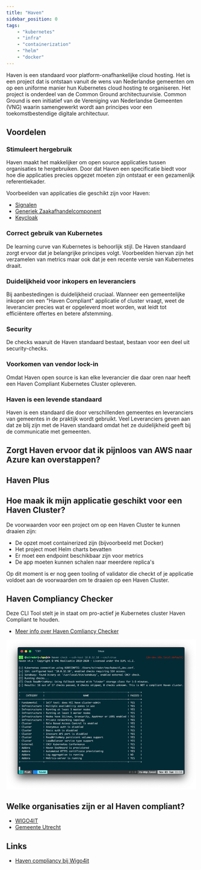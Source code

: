```yaml
---
title: "Haven"
sidebar_position: 0
tags:
    - "kubernetes"
    - "infra"
    - "containerization"
    - "helm"
    - "docker"
---
```


Haven is een standaard voor platform-onafhankelijke cloud hosting. Het is een project dat is ontstaan vanuit de wens van Nederlandse gemeenten om op een uniforme manier hun Kubernetes cloud hosting te organiseren. Het project is onderdeel van de Common Ground architectuurvisie. Common Ground is een initiatief van de Vereniging van Nederlandse Gemeenten (VNG) waarin samengewerkt wordt aan principes voor een toekomstbestendige digitale architectuur.

## Voordelen

### Stimuleert hergebruik
Haven maakt het makkelijker om open source applicaties tussen organisaties te hergebruiken. Door dat Haven een specificatie biedt voor hoe die applicaties precies opgezet moeten zijn ontstaat er een gezamenlijk referentiekader.

Voorbeelden van applicaties die geschikt zijn voor Haven:
- [Signalen](https://github.com/signalen)
- [Generiek Zaakafhandelcomponent](https://github.com/generiekzaakafhandelcomponent) 
- [Keycloak](https://github.com/keycloak/keycloak)

### Correct gebruik van Kubernetes
De learning curve van Kubernetes is behoorlijk stijl. De Haven standaard zorgt ervoor dat je belangrijke principes volgt. Voorbeelden hiervan zijn het verzamelen van metrics maar ook dat je een recente versie van Kubernetes draait.

### Duidelijkheid voor inkopers en leveranciers
Bij aanbestedingen is duidelijkheid cruciaal. Wanneer een gemeentelijke inkoper om een "Haven Compliant" applicatie of cluster vraagt, weet de leverancier precies wat er opgeleverd moet worden, wat leidt tot efficiëntere offertes en betere afstemming.

### Security
De checks waaruit de Haven standaard bestaat, bestaan voor een deel uit security-checks. 

### Voorkomen van vendor lock-in
Omdat Haven open source is kan elke leverancier die daar oren naar heeft een Haven Compliant Kubernetes Cluster opleveren. 

### Haven is een levende standaard
Haven is een standaard die door verschillenden gemeentes en leveranciers van gemeentes in de praktijk wordt gebruikt. Veel Leveranciers geven aan dat ze blij zijn met de Haven standaard omdat het ze duidelijkheid geeft bij de communicatie met gemeenten. 

## Zorgt Haven ervoor dat ik pijnloos van AWS naar Azure kan overstappen?

## Haven Plus

## Hoe maak ik mijn applicatie geschikt voor een Haven Cluster?
De voorwaarden voor een project om op een Haven Cluster te kunnen draaien zijn:

- De opzet moet containerized zijn (bijvoorbeeld met Docker)
- Het project moet Helm charts bevatten
- Er moet een endpoint beschikbaar zijn voor metrics
- De app moeten kunnen schalen naar meerdere replica's

Op dit moment is er nog geen tooling of validator die checkt of je applicatie voldoet aan de voorwaarden om te draaien op een Haven Cluster.

## Haven Compliancy Checker
Deze CLI Tool stelt je in staat om pro-actief je Kubernetes cluster Haven Compliant te houden.

- [Meer info over Haven Comliancy Checker](./haven-compliancy-checker)

![Sreenshot FSC Policy Builder](./img/schermafbeelding-compliancy-checker.png)

## Welke organisaties zijn er al Haven compliant?

- [WIGO4IT](https://www.wigo4it.nl/)
- [Gemeente Utrecht](https://utrecht.nl)

## Links
- [Haven compliancy bij Wigo4it](https://www.wigo4it.nl/nieuws/haven-compliancy-bij-wigo4it/)